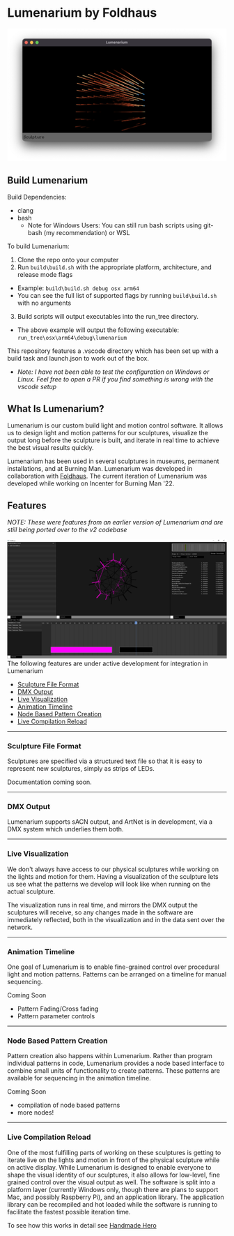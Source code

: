 # Lumenarium by Foldhaus
![Lumenarium Banner](./docs/images/splash_new.png)

## Build Lumenarium
Build Dependencies:
- clang
- bash
  - Note for Windows Users: You can still run bash scripts using git-bash (my recommendation) or WSL

To build Lumenarium:
1. Clone the repo onto your computer
2. Run `build\build.sh` with the appropriate platform, architecture, and release mode flags
  - Example: `build\build.sh debug osx arm64`
  - You can see the full list of supported flags by running `build\build.sh` with no arguments
3. Build scripts will output executables into the run_tree directory.
  - The above example will output the following executable: `run_tree\osx\arm64\debug\lumenarium` 

This repository features a .vscode directory which has been set up with a build task and launch.json to work out of the box. 
- *Note: I have not been able to test the configuration on Windows or Linux. Feel free to open a PR if you find something is wrong with the vscode setup*

## What Is Lumenarium?
Lumenarium is our custom build light and motion control software. It allows us to design light and motion patterns for our sculptures, visualize the output long before the sculpture is built, and iterate in real time to achieve the best visual results quickly.

Lumenarium has been used in several sculptures in museums, permanent installations, and at Burning Man. Lumenarium was developed in collaboration with [Foldhaus](https://www.foldhaus.com). The current iteration of Lumenarium was developed while working on Incenter for Burning Man '22.

## Features
*NOTE: These were features from an earlier version of Lumenarium and are still being ported over to the v2 codebase*

![Image of Lumenarium](./docs/images/hero-0.PNG)
The following features are under active development for integration in Lumenarium
* [Sculpture File Format](#sculpture-file-format)
* [DMX Output](#dmx-output)
* [Live Visualization](#live-visualization)
* [Animation Timeline](#animation-timeline)
* [Node Based Pattern Creation](#node-based-pattern-creation)
* [Live Compilation Reload](#live-compilation-reload)

***
### Sculpture File Format
Sculptures are specified via a structured text file so that it is easy to represent new sculptures, simply as strips of LEDs.

Documentation coming soon.

***
### DMX Output
Lumenarium supports sACN output, and ArtNet is in development, via a DMX system which underlies them both.

***
### Live Visualization
We don't always have access to our physical sculptures while working on the lights and motion for them. Having a visualization of the sculpture lets us see what the patterns we develop will look like when running on the actual sculpture.

The visualization runs in real time, and mirrors the DMX output the sculptures will receive, so any changes made in the software are immediately reflected, both in the visualization and in the data sent over the network.

***
### Animation Timeline
One goal of Lumenarium is to enable fine-grained control over procedural light and motion patterns. Patterns can be arranged on a timeline for manual sequencing.

Coming Soon
* Pattern Fading/Cross fading
* Pattern parameter controls

***
### Node Based Pattern Creation
Pattern creation also happens within Lumenarium. Rather than program individual patterns in code, Lumenarium provides a node based interface to combine small units of functionality to create patterns. These patterns are available for sequencing in the animation timeline.

Coming Soon
* compilation of node based patterns
* more nodes!

***
### Live Compilation Reload
One of the most fulfilling parts of working on these sculptures is getting to iterate live on the lights and motion in front of the physical sculpture while on active display. While Lumenarium is designed to enable everyone to shape the visual identity of our sculptures, it also allows for low-level, fine grained control over the visual output as well. The software is split into a platform layer (currently Windows only, though there are plans to support Mac, and possibly Raspberry Pi), and an application library. The application library can be recompiled and hot loaded while the software is running to facilitate the fastest possible iteration time.

To see how this works in detail see [Handmade Hero](https://guide.handmadehero.org/code/day022/)
